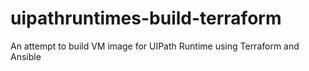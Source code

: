 # uipathruntimes-build-terraform
An attempt to build VM image for UIPath Runtime using Terraform and Ansible
